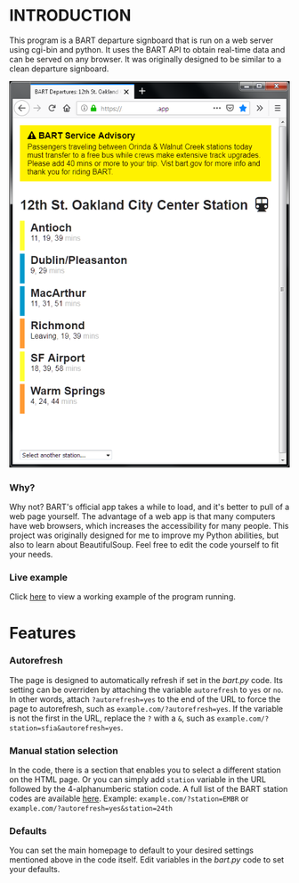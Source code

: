 # INTRODUCTION
This program is a BART departure signboard that is run on a web server using cgi-bin and python. It uses the BART API to obtain real-time data and can be served on any browser. It was originally designed to be similar to a clean departure signboard. 

![(Screenshot](img/preview.png)

### Why?
Why not? BART's official app takes a while to load, and it's better to pull of a web page yourself. The advantage of a web app is that many computers have web browsers, which increases the accessibility for many people. This project was originally designed for me to improve my Python abilities, but also to learn about BeautifulSoup. Feel free to edit the code yourself to fit your needs.

### Live example
Click [here](https://live.homelab.app/) to view a working example of the program running.

# Features
### Autorefresh
The page is designed to automatically refresh if set in the *bart.py* code. Its setting can be overriden by attaching the variable `autorefresh` to `yes` or `no`. In other words, attach `?autorefresh=yes` to the end of the URL to force the page to autorefresh, such as `example.com/?autorefresh=yes`. If the variable is not the first in the URL, replace the `?` with a `&`, such as `example.com/?station=sfia&autorefresh=yes`.

### Manual station selection
In the code, there is a section that enables you to select a different station on the HTML page. Or you can simply add `station` variable in the URL followed by the 4-alphanumberic station code. A full list of the BART station codes are available [here](http://api.bart.gov/docs/overview/abbrev.aspx). Example: `example.com/?station=EMBR` or `example.com/?autorefresh=yes&station=24th`

### Defaults
You can set the main homepage to default to your desired settings mentioned above in the code itself. Edit variables in the *bart.py* code to set your defaults.


